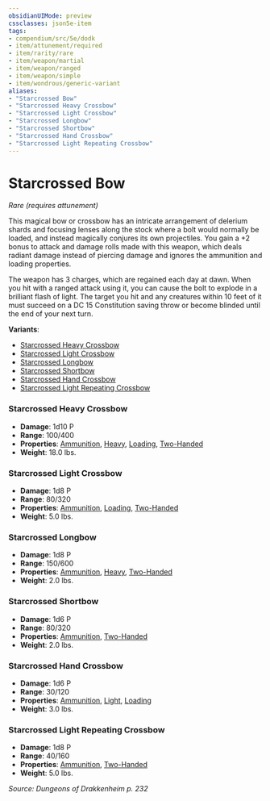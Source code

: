 ```yaml
---
obsidianUIMode: preview
cssclasses: json5e-item
tags:
- compendium/src/5e/dodk
- item/attunement/required
- item/rarity/rare
- item/weapon/martial
- item/weapon/ranged
- item/weapon/simple
- item/wondrous/generic-variant
aliases: 
- "Starcrossed Bow"
- "Starcrossed Heavy Crossbow"
- "Starcrossed Light Crossbow"
- "Starcrossed Longbow"
- "Starcrossed Shortbow"
- "Starcrossed Hand Crossbow"
- "Starcrossed Light Repeating Crossbow"
---
```

# Starcrossed Bow
*Rare (requires attunement)*  


This magical bow or crossbow has an intricate arrangement of delerium shards and focusing lenses along the stock where a bolt would normally be loaded, and instead magically conjures its own projectiles. You gain a +2 bonus to attack and damage rolls made with this weapon, which deals radiant damage instead of piercing damage and ignores the ammunition and loading properties.

The weapon has 3 charges, which are regained each day at dawn. When you hit with a ranged attack using it, you can cause the bolt to explode in a brilliant flash of light. The target you hit and any creatures within 10 feet of it must succeed on a DC 15 Constitution saving throw or become blinded until the end of your next turn.

**Variants**:
- [Starcrossed Heavy Crossbow](#Starcrossed%20Heavy%20Crossbow)
- [Starcrossed Light Crossbow](#Starcrossed%20Light%20Crossbow)
- [Starcrossed Longbow](#Starcrossed%20Longbow)
- [Starcrossed Shortbow](#Starcrossed%20Shortbow)
- [Starcrossed Hand Crossbow](#Starcrossed%20Hand%20Crossbow)
- [Starcrossed Light Repeating Crossbow](#Starcrossed%20Light%20Repeating%20Crossbow)

### Starcrossed Heavy Crossbow

- **Damage**: 1d10 P
- **Range**: 100/400
- **Properties**: [Ammunition](Mechanics/Rules/item-properties.md#Ammunition), [Heavy](Mechanics/Rules/item-properties.md#Heavy), [Loading](Mechanics/Rules/item-properties.md#Loading), [Two-Handed](Mechanics/Rules/item-properties.md#Two-Handed)
- **Weight**: 18.0 lbs.

### Starcrossed Light Crossbow

- **Damage**: 1d8 P
- **Range**: 80/320
- **Properties**: [Ammunition](Mechanics/Rules/item-properties.md#Ammunition), [Loading](Mechanics/Rules/item-properties.md#Loading), [Two-Handed](Mechanics/Rules/item-properties.md#Two-Handed)
- **Weight**: 5.0 lbs.

### Starcrossed Longbow

- **Damage**: 1d8 P
- **Range**: 150/600
- **Properties**: [Ammunition](Mechanics/Rules/item-properties.md#Ammunition), [Heavy](Mechanics/Rules/item-properties.md#Heavy), [Two-Handed](Mechanics/Rules/item-properties.md#Two-Handed)
- **Weight**: 2.0 lbs.

### Starcrossed Shortbow

- **Damage**: 1d6 P
- **Range**: 80/320
- **Properties**: [Ammunition](Mechanics/Rules/item-properties.md#Ammunition), [Two-Handed](Mechanics/Rules/item-properties.md#Two-Handed)
- **Weight**: 2.0 lbs.

### Starcrossed Hand Crossbow

- **Damage**: 1d6 P
- **Range**: 30/120
- **Properties**: [Ammunition](Mechanics/Rules/item-properties.md#Ammunition), [Light](Mechanics/Rules/item-properties.md#Light), [Loading](Mechanics/Rules/item-properties.md#Loading)
- **Weight**: 3.0 lbs.

### Starcrossed Light Repeating Crossbow

- **Damage**: 1d8 P
- **Range**: 40/160
- **Properties**: [Ammunition](Mechanics/Rules/item-properties.md#Ammunition), [Two-Handed](Mechanics/Rules/item-properties.md#Two-Handed)
- **Weight**: 5.0 lbs.


*Source: Dungeons of Drakkenheim p. 232*